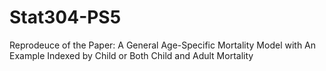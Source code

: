# Stat304-PS5
Reprodeuce of the Paper: A General Age-Specific Mortality Model with An Example Indexed by Child or Both Child and Adult Mortality

